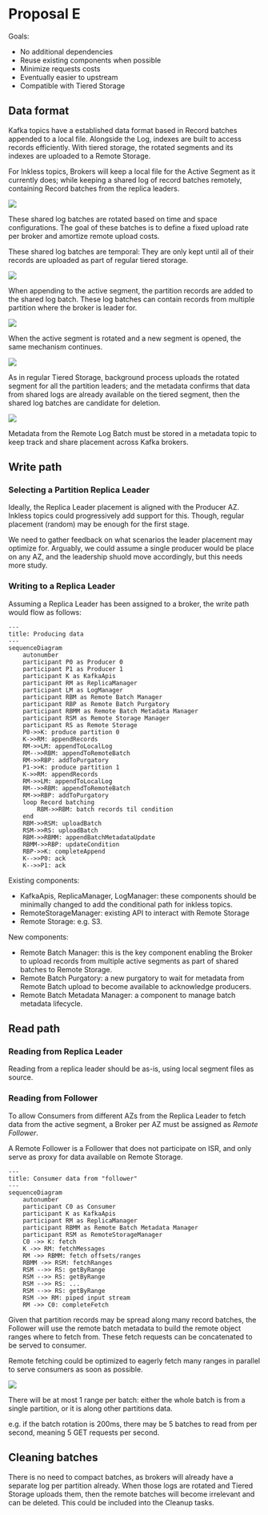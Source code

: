 # Proposal E

Goals:
- No additional dependencies
- Reuse existing components when possible
- Minimize requests costs
- Eventually easier to upstream
- Compatible with Tiered Storage

## Data format

Kafka topics have a established data format based in Record batches appended to a local file.
Alongside the Log, indexes are built to access records efficiently.
With tiered storage, the rotated segments and its indexes are uploaded to a Remote Storage.

For Inkless topics, Brokers will keep a local file for the Active Segment as it currently does;
while keeping a shared log of record batches remotely, containing Record batches from the replica leaders.

![](img/2024-09-30-23-58-15.png)

These shared log batches are rotated based on time and space configurations.
The goal of these batches is to define a fixed upload rate per broker and amortize remote upload costs.

These shared log batches are temporal: They are only kept until all of their records are uploaded as part of regular tiered storage.

![](img/2024-09-30-22-48-55.png)

When appending to the active segment, the partition records are added to the shared log batch.
These log batches can contain records from multiple partition where the broker is leader for.

![](img/2024-09-30-22-49-38.png)

When the active segment is rotated and a new segment is opened, the same mechanism continues.

![](img/2024-09-30-22-50-10.png)

As in regular Tiered Storage, background process uploads the rotated segment for all the partition leaders;
and the metadata confirms that data from shared logs are already available on the tiered segment, 
then the shared log batches are candidate for deletion.

![](img/2024-09-30-22-51-26.png)

Metadata from the Remote Log Batch must be stored in a metadata topic to keep track and share placement across Kafka brokers.

## Write path

### Selecting a Partition Replica Leader

Ideally, the Replica Leader placement is aligned with the Producer AZ.
Inkless topics could progressively add support for this.
Though, regular placement (random) may be enough for the first stage.

We need to gather feedback on what scenarios the leader placement may optimize for. 
Arguably, we could assume a single producer would be place on any AZ, and the leadership shuold move accordingly, but this needs more study.

### Writing to a Replica Leader

Assuming a Replica Leader has been assigned to a broker, the write path would flow as follows:

```mermaid
---
title: Producing data
--- 
sequenceDiagram
    autonumber
    participant P0 as Producer 0
    participant P1 as Producer 1
    participant K as KafkaApis
    participant RM as ReplicaManager    
    participant LM as LogManager
    participant RBM as Remote Batch Manager
    participant RBP as Remote Batch Purgatory
    participant RBMM as Remote Batch Metadata Manager
    participant RSM as Remote Storage Manager
    participant RS as Remote Storage
    P0->>K: produce partition 0
    K->>RM: appendRecords
    RM->>LM: appendToLocalLog
    RM-->>RBM: appendToRemoteBatch
    RM->>RBP: addToPurgatory
    P1->>K: produce partition 1
    K->>RM: appendRecords
    RM->>LM: appendToLocalLog
    RM-->>RBM: appendToRemoteBatch
    RM->>RBP: addToPurgatory
    loop Record batching
        RBM->>RBM: batch records til condition
    end
    RBM->>RSM: uploadBatch
    RSM->>RS: uploadBatch
    RBM->>RBMM: appendBatchMetadataUpdate
    RBMM->>RBP: updateCondition
    RBP->>K: completeAppend
    K-->>P0: ack
    K-->>P1: ack
```

Existing components: 
- KafkaApis, ReplicaManager, LogManager: these components should be minimally changed to add the conditional path for inkless topics.
- RemoteStorageManager: existing API to interact with Remote Storage
- Remote Storage: e.g. S3.

New components:
- Remote Batch Manager: this is the key component enabling the Broker to upload records from multiple active segments as part of shared batches to Remote Storage.
- Remote Batch Purgatory: a new purgatory to wait for metadata from Remote Batch upload to become available to acknowledge producers.
- Remote Batch Metadata Manager: a component to manage batch metadata lifecycle.

## Read path

### Reading from Replica Leader

Reading from a replica leader should be as-is, using local segment files as source.

### Reading from Follower

To allow Consumers from different AZs from the Replica Leader to fetch data from the active segment, 
a Broker per AZ must be assigned as _Remote Follower_.

A Remote Follower is a Follower that does not participate on ISR, and only serve as proxy for data available on Remote Storage.

```mermaid
---
title: Consumer data from "follower"
---
sequenceDiagram
    autonumber
    participant C0 as Consumer
    participant K as KafkaApis
    participant RM as ReplicaManager
    participant RBMM as Remote Batch Metadata Manager
    participant RSM as RemoteStorageManager
    C0 ->> K: fetch
    K ->> RM: fetchMessages
    RM ->> RBMM: fetch offsets/ranges
    RBMM ->> RSM: fetchRanges
    RSM -->> RS: getByRange
    RSM -->> RS: getByRange
    RSM -->> RS: ...
    RSM -->> RS: getByRange
    RSM ->> RM: piped input stream
    RM ->> C0: completeFetch
```

Given that partition records may be spread along many record batches, 
the Follower will use the remote batch metadata to build the remote object ranges where to fetch from.
These fetch requests can be concatenated to be served to consumer.

Remote fetching could be optimized to eagerly fetch many ranges in parallel to serve consumers as soon as possible.

![](img/2024-09-30-23-43-38.png)

There will be at most 1 range per batch: either the whole batch is from a single partition, or it is along other partitions data.

e.g. if the batch rotation is 200ms, there may be 5 batches to read from per second, meaning 5 GET requests per second.

## Cleaning batches

There is no need to compact batches, as brokers will already have a separate log per partition already. 
When those logs are rotated and Tiered Storage uploads them, then the remote batches will become irrelevant and can be deleted.
This could be included into the Cleanup tasks.

